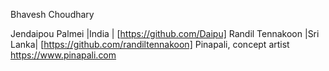 
Bhavesh Choudhary

Jendaipou Palmei |India | [https://github.com/Daipu]
Randil Tennakoon |Sri Lanka| [https://github.com/randiltennakoon]
Pinapali, concept artist https://www.pinapali.com 
